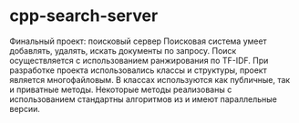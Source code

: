 # cpp-search-server
Финальный проект: поисковый сервер
Поисковая система умеет добавлять, удалять, искать документы по запросу. 
Поиск осуществляется с использованием ранжирования по TF-IDF. 
При разработке проекта использовались классы и структуры, проект является многофайловым. 
В классах используются как публичные, так и приватные методы. 
Некоторые методы реализованы с использованием стандартны алгоритмов из <algorithm> и имеют параллельные версии. 
